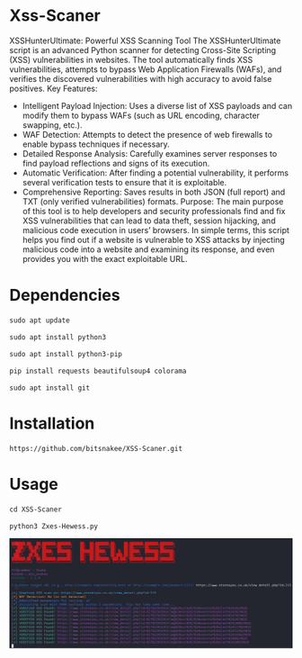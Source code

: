 # Xss-Scaner
XSSHunterUltimate: Powerful XSS Scanning Tool
The XSSHunterUltimate script is an advanced Python scanner for detecting Cross-Site Scripting (XSS) vulnerabilities in websites. The tool automatically finds XSS vulnerabilities, attempts to bypass Web Application Firewalls (WAFs), and verifies the discovered vulnerabilities with high accuracy to avoid false positives.
Key Features:
* Intelligent Payload Injection: Uses a diverse list of XSS payloads and can modify them to bypass WAFs (such as URL encoding, character swapping, etc.).
* WAF Detection: Attempts to detect the presence of web firewalls to enable bypass techniques if necessary.
* Detailed Response Analysis: Carefully examines server responses to find payload reflections and signs of its execution.
* Automatic Verification: After finding a potential vulnerability, it performs several verification tests to ensure that it is exploitable.
* Comprehensive Reporting: Saves results in both JSON (full report) and TXT (only verified vulnerabilities) formats.
Purpose:
The main purpose of this tool is to help developers and security professionals find and fix XSS vulnerabilities that can lead to data theft, session hijacking, and malicious code execution in users’ browsers.
In simple terms, this script helps you find out if a website is vulnerable to XSS attacks by injecting malicious code into a website and examining its response, and even provides you with the exact exploitable URL.
# Dependencies
```
sudo apt update
```
```
sudo apt install python3
```
```
sudo apt install python3-pip
```
```
pip install requests beautifulsoup4 colorama
```
```
sudo apt install git
```
# Installation
```
https://github.com/bitsnakee/XSS-Scaner.git
```
# Usage
```
cd XSS-Scaner
```
```
python3 Zxes-Hewess.py
```
![IMG_4940](https://github.com/bitsnakee/XSS-Scaner/blob/main/image/xss.png)

